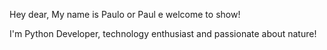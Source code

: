  Hey dear, My name is Paulo or Paul e welcome to show!

I'm Python Developer, technology enthusiast and passionate about nature!


